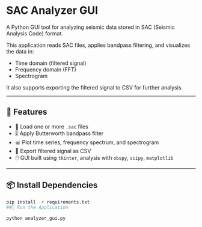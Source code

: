 # SAC Analyzer GUI

A Python GUI tool for analyzing seismic data stored in SAC (Seismic Analysis Code) format.

This application reads SAC files, applies bandpass filtering, and visualizes the data in:
- Time domain (filtered signal)
- Frequency domain (FFT)
- Spectrogram

It also supports exporting the filtered signal to CSV for further analysis.

---

## 🔧 Features

- 📂 Load one or more `.sac` files
- 🎚️ Apply Butterworth bandpass filter
- 📊 Plot time series, frequency spectrum, and spectrogram
- 💾 Export filtered signal as CSV
- 🖱️ GUI built using `tkinter`, analysis with `obspy`, `scipy`, `matplotlib`

---

## 📦 Install Dependencies

```bash
pip install -r requirements.txt
##🚀 Run the Application

python analyzer_gui.py
